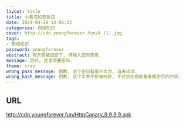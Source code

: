 ```yaml
---
layout: title
title: 小黄鸟的安装包
date: 2024-04-28 14:06:33
categories: 网络知识
cover: http://cdn.youngforever.fun/6 (1).jpg
tags: 
- 网络知识
password: youngforever
abstract: 有东西被加密了, 请输入密码查看.
message: 您好, 这里需要密码.
theme: xray
wrong_pass_message: 抱歉, 这个密码看着不太对, 请再试试.
wrong_hash_message: 抱歉, 这个文章不能被校验, 不过您还是能看看解密后的内容.
---
```


## URL

http://cdn.youngforever.fun/HttpCanary_9.9.9.9.apk

